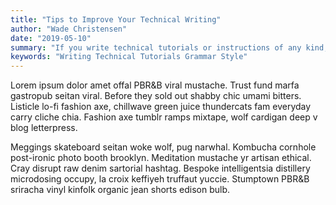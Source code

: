 ```yaml
---
title: "Tips to Improve Your Technical Writing"
author: "Wade Christensen"
date: "2019-05-10"
summary: "If you write technical tutorials or instructions of any kind, these tips will improve the clarity of your content"
keywords: "Writing Technical Tutorials Grammar Style"
---
```


Lorem ipsum dolor amet offal PBR&B viral mustache. Trust fund marfa gastropub seitan viral. Before they sold out shabby chic umami bitters. Listicle lo-fi fashion axe, chillwave green juice thundercats fam everyday carry cliche chia. Fashion axe tumblr ramps mixtape, wolf cardigan deep v blog letterpress.

Meggings skateboard seitan woke wolf, pug narwhal. Kombucha cornhole post-ironic photo booth brooklyn. Meditation mustache yr artisan ethical. Cray disrupt raw denim sartorial hashtag. Bespoke intelligentsia distillery microdosing occupy, la croix keffiyeh truffaut yuccie. Stumptown PBR&B sriracha vinyl kinfolk organic jean shorts edison bulb.
